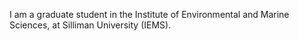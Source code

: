 
 I am a graduate student in the Institute of Environmental and Marine Sciences, at Silliman University (IEMS).
